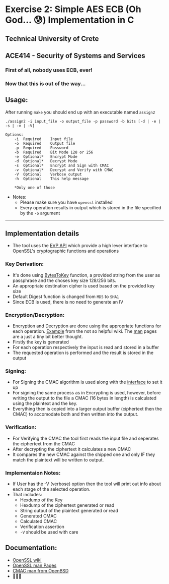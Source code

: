 # Exercise 2: Simple AES ECB (Oh God... :cold_sweat:) Implementation in C

Technical University of Crete
---
ACE414 - Security of Systems and Services
---

### First of all, nobody uses ECB, ever!
### Now that this is out of the way...

## Usage:

After running `make` you should end up with an executable named `assign2`

```
./assign2 -i input_file -o output_file -p password -b bits [-d | -e | -s | -v | -V]

Options:
    -i  Required    Input file
    -o  Required    Output file
    -p  Required    Password
    -b  Required    Bit Mode 128 or 256
    -e  Optional*   Encrypt Mode
    -d  Optional*   Decrypt Mode
    -s  Optional*   Encrypt and Sign with CMAC
    -v  Optional*   Decrypt and Verify with CMAC  
    -V  Optional    Verbose output
    -h  Optional    This help message

    *Only one of those
```

- Notes: 
  - Please make sure you have `openssl` installed
  - Every operation results in output which is stored in the file specified by the `-o` argument
---

## Implementation details

- The tool uses the [EVP API](https://wiki.openssl.org/index.php/EVP) which provide a high lever interface to OpenSSL's cryptographic functions and operations
  
### Key Derivation:
- It's done using [BytesToKey](https://www.openssl.org/docs/man1.1.1/man3/EVP_BytesToKey.html) function, a provided string from the user as passphrase and the choses key size 128/256 bits.
- An appropriate destination cipher is used based on the provided key size
- Default Digest function is changed from `MD5` to `SHA1`
- Since ECB is used, there is no need to generate an IV

### Encryption/Decryption:
- Encryption and Decryption are done using the appropriate functions for each operation. [Example](https://wiki.openssl.org/index.php/EVP_Symmetric_Encryption_and_Decryption) from the not so helpful wiki. The [man](https://www.openssl.org/docs/man1.1.1/man3/EVP_CIPHER_CTX_new.html) pages are a just a tiny bit better thought.
- Firstly the key is generated
- For each operation respectively the input is read and stored in a buffer
- The requested operation is performed and the result is stored in the output

### Signing:
- For Signing the CMAC algorithm is used along with the [interface](https://man.openbsd.org/CMAC_Init) to set it up
- For signing the same process as in Encrypting is used, however, before writing the output to the file a CMAC (16 bytes in length) is calculated using the plaintext and the key.
- Everything then is copied into a larger output buffer (ciphertext then the CMAC) to accomodate both and then written into the output.

### Verification:
- For Verifying the CMAC the tool first reads the input file and seperates the ciphertext from the CMAC
- After decrypting the ciphertext it calculates a new CMAC 
- It compares the new CMAC against the shipped one and only IF they match the plaintext will be written to output.

### Implementaion Notes:
- If User has the -V (verbose) option then the tool will print out info about each stage of the selected operation.
- That includes:   
  - Hexdump of the Key
  - Hexdump of the ciphertext generated or read
  - String output of the plaintext generated or read
  - Generated CMAC
  - Calculated CMAC
  - Verification assertion
  - `-V` should be used with care


## Documentation:
- [OpenSSL wiki](https://wiki.openssl.org/)
- [OpenSSL man Pages](https://www.openssl.org/docs/man1.1.1/)
- [CMAC man from OpenBSD](https://man.openbsd.org/CMAC_Init)
- :duck::duck::runner:

